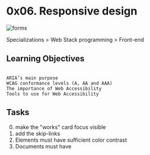 # 0x06. Responsive design

![forms](https://miro.medium.com/max/1372/1*NV6JREvZC_UEGK2u4mcedg.jpeg)

Specializations > Web Stack programming > Front-end

## Learning Objectives

```

ARIA’s main purpose
WCAG conformance levels (A, AA and AAA)
The importance of Web Accessibility
Tools to use for Web Accessibility

```

## Tasks

0. make the "works" card focus visible
1. add the skip-links
2. Elements must have sufficient color contrast
3. Documents must have <title> element to aid in navigation
4. <html> element must have a lang attribute
5. Images must have alternate text
6. Form elements must have labels
7. Links must have discernible text
8. Zooming and scaling must not be disabled
9. Heading levels should only increase by one and all page content must be contained by landmarks
10. Document must have one main landmark
11. More than 2 elements become list


## David Alzate

<[GitHub - Illker](https://github.com/illker)>

<[Twitter - Illker](https://twitter.com/illker)>
